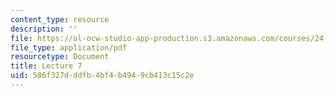 ```yaml
---
content_type: resource
description: ''
file: https://ol-ocw-studio-app-production.s3.amazonaws.com/courses/24-914-language-variation-and-change-spring-2019/586f327dddfb4bf4b4949cb413c15c2e_MIT24_914s19_lec7.pdf
file_type: application/pdf
resourcetype: Document
title: Lecture 7
uid: 586f327d-ddfb-4bf4-b494-9cb413c15c2e
---
```

